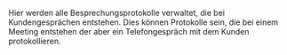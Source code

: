 Hier werden alle Besprechungsprotokolle verwaltet, die bei Kundengesprächen entstehen. Dies können Protokolle sein, die bei einem Meeting entstehen der aber ein Telefongespräch mit dem Kunden protokollieren.
